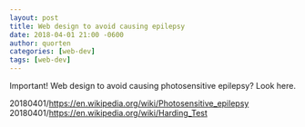 ```yaml
---
layout: post
title: Web design to avoid causing epilepsy
date: 2018-04-01 21:00 -0600
author: quorten
categories: [web-dev]
tags: [web-dev]
---
```


Important!  Web design to avoid causing photosensitive epilepsy?  Look
here.

20180401/https://en.wikipedia.org/wiki/Photosensitive_epilepsy  
20180401/https://en.wikipedia.org/wiki/Harding_Test
